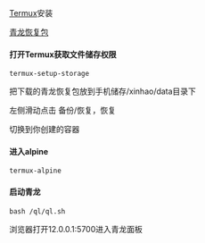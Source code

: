 [Termux](https://189.ly93.cc/rYF3EfuErM3y/51455115306688308)安装

[青龙恢复包](https://189.ly93.cc/FNzMrqBf6rUf/41450115295623620)

#### 打开Termux获取文件储存权限

```
termux-setup-storage
```

把下载的青龙恢复包放到手机储存/xinhao/data目录下

左侧滑动点击 备份/恢复，恢复

切换到你创建的容器

#### 进入alpine

```
termux-alpine
```

#### 启动青龙

```
bash /ql/ql.sh
```



浏览器打开12.0.0.1:5700进入青龙面板


